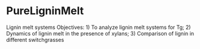 # PureLigninMelt
Lignin melt systems
Objectives: 1) To analyze lignin melt systems for Tg; 2) Dynamics of lignin melt in the presence of xylans; 3) Comparison of lignin in different switchgrasses
